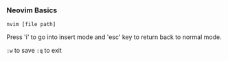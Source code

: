 <h3>Neovim Basics</h3>

```
nvim [file path]
```

<p>
Press 'i' to go into insert mode and 'esc' key to return back to normal mode.
</p>

`:w` to save
`:q` to exit

